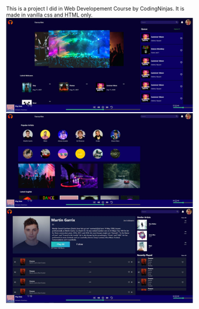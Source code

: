 This is a project I did in Web Developement Course by CodingNinjas. It is made in vanilla css and HTML only.
![Project Image.](/images/ProjectSS1.JPG)
![This is a alt text.](/images/ProjectSS2.jpg)
![This is a alt text.](/images/ProjectSS3.JPG)
